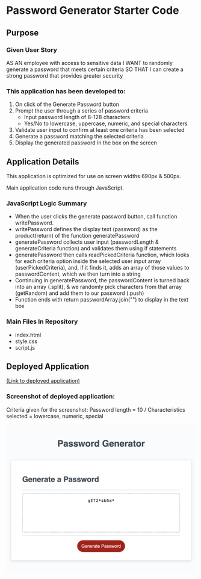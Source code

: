 # Password Generator Starter Code

## Purpose

### Given User Story
AS AN employee with access to sensitive data
I WANT to randomly generate a password that meets certain criteria
SO THAT I can create a strong password that provides greater security

### This application has been developed to:
1. On click of the Generate Password button
2. Prompt the user through a series of password criteria 
    - Input password length of 8-128 characters
    - Yes/No to lowercase, uppercase, numeric, and special characters
3. Validate user input to confirm at least one criteria has been selected
4. Generate a password matching the selected criteria
5. Display the generated password in the box on the screen

## Application Details

This application is optimized for use on screen widths 690px & 500px.

Main application code runs through JavaScript.

### JavaScript Logic Summary
- When the user clicks the generate password button, call function writePassword.
- writePassword defines the display text (password) as the product(return) of the function generatePassword
- generatePassword collects user input (passwordLength & generateCriteria function) and validates them using if statements
- generatePassword then calls readPickedCriteria function, which looks for each criteria option inside the selected user input array (userPickedCriteria), and, if it finds it, adds an array of those values to passwordContent, which we then turn into a string
- Continuing in generatePassword, the passwordContent is turned back into an array (.split), & we randomly pick characters from that array (getRandom) and add them to our password (.push)
- Function ends with return passwordArray.join("") to display in the text box

### Main Files In Repository
- index.html
- style.css
- script.js

## Deployed Application

[(Link to deployed application)](https://emmazart.github.io/friendly-parakeet-flying/)

### Screenshot of deployed application:

Criteria given for the screenshot: Password length = 10 / Characteristics selected = lowercase, numeric, special

![Screenshot of Password Generator Application](./assets/images/password-generator-screenshot.png)